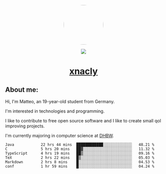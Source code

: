 <p align="center">
  <img style="border-radius: 100px" width="128" height="128" src="https://avatars.githubusercontent.com/u/47723417?v=4"/>
</p>
<p align="center">
  <img src="https://komarev.com/ghpvc/?username=xnacly&&style=flat-square"/>
</p>

<h1 align="center"><a href="https://xnacly.me/"> xnacly</a> </h1>

<h2> About me:</h2>

<p>Hi, I'm Matteo, an 19-year-old student from Germany. </p>
<p>I'm interested in technologies and programming.</p>
<p>I like to contribute to free open source software and I like to create small qol improving projects.</p>
<p>I'm currently majoring in computer science at <a href="https://www.dhbw.de/startseite">DHBW</a>.</p>

<!--START_SECTION:waka-->

```text
Java            22 hrs 44 mins  ████████████░░░░░░░░░░░░░   48.21 %
C               5 hrs 20 mins   ██▓░░░░░░░░░░░░░░░░░░░░░░   11.32 %
TypeScript      4 hrs 19 mins   ██▒░░░░░░░░░░░░░░░░░░░░░░   09.16 %
TeX             2 hrs 22 mins   █▒░░░░░░░░░░░░░░░░░░░░░░░   05.03 %
Markdown        2 hrs 8 mins    █░░░░░░░░░░░░░░░░░░░░░░░░   04.53 %
conf            1 hr 59 mins    █░░░░░░░░░░░░░░░░░░░░░░░░   04.24 %
```

<!--END_SECTION:waka-->
